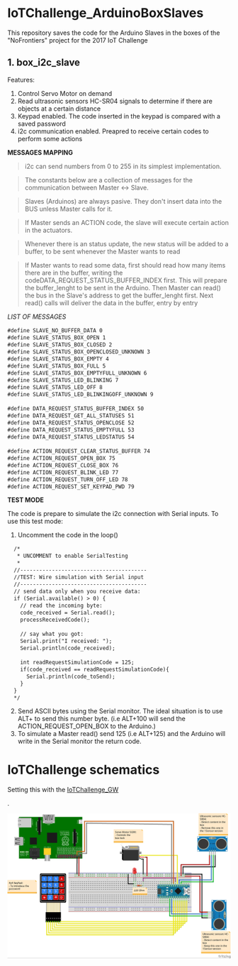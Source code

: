 # IoTChallenge_ArduinoBoxSlaves
This repository saves the code for the Arduino Slaves in the boxes of the "NoFrontiers" project for the 2017 IoT Challenge


## 1. box_i2c_slave
Features:
1. Control Servo Motor on demand
2. Read ultrasonic sensors HC-SR04 signals to determine if there are objects at a certain distance
3. Keypad enabled. The code inserted in the keypad is compared with a saved password
4. i2c communication enabled. Preapred to receive certain codes to perform some actions

**MESSAGES MAPPING**
> i2c can send numbers from 0 to 255 in its simplest implementation. 

> The constants below are a collection of messages for the communication between Master <-> Slave. 

> Slaves (Arduinos) are always pasive. They don't insert data into the BUS unless Master calls for it. 

> If Master sends an ACTION code, the slave will execute certain action in the actuators. 

> Whenever there is an status update, the new status will be added to a buffer, to be sent whenever the Master wants to read

> If Master wants to read some data, first should read how many items there are in the buffer, writing the codeDATA_REQUEST_STATUS_BUFFER_INDEX first. This will prepare the buffer_lenght to be sent in the Arduino. Then Master can read() the bus in the Slave's address to get the buffer_lenght first. Next read() calls will deliver the data in the buffer, entry by entry 


*LIST OF MESSAGES*

```
#define SLAVE_NO_BUFFER_DATA 0
#define SLAVE_STATUS_BOX_OPEN 1
#define SLAVE_STATUS_BOX_CLOSED 2
#define SLAVE_STATUS_BOX_OPENCLOSED_UNKNOWN 3
#define SLAVE_STATUS_BOX_EMPTY 4
#define SLAVE_STATUS_BOX_FULL 5
#define SLAVE_STATUS_BOX_EMPTYFULL_UNKNOWN 6
#define SLAVE_STATUS_LED_BLINKING 7
#define SLAVE_STATUS_LED_OFF 8
#define SLAVE_STATUS_LED_BLINKINGOFF_UNKNOWN 9

#define DATA_REQUEST_STATUS_BUFFER_INDEX 50
#define DATA_REQUEST_GET_ALL_STATUSES 51
#define DATA_REQUEST_STATUS_OPENCLOSE 52
#define DATA_REQUEST_STATUS_EMPTYFULL 53
#define DATA_REQUEST_STATUS_LEDSTATUS 54

#define ACTION_REQUEST_CLEAR_STATUS_BUFFER 74
#define ACTION_REQUEST_OPEN_BOX 75
#define ACTION_REQUEST_CLOSE_BOX 76
#define ACTION_REQUEST_BLINK_LED 77
#define ACTION_REQUEST_TURN_OFF_LED 78
#define ACTION_REQUEST_SET_KEYPAD_PWD 79
```


**TEST MODE**

The code is prepare to simulate the i2c connection with Serial inputs. To use this test mode:<br>
1. Uncomment the code in the loop()
```
  /*
   * UNCOMMENT to enable SerialTesting
   * 
  //----------------------------------------
  //TEST: Wire simulation with Serial input
  //----------------------------------------
  // send data only when you receive data:
  if (Serial.available() > 0) {
    // read the incoming byte:
    code_received = Serial.read();
    processReceivedCode();
  
    // say what you got:
    Serial.print("I received: ");
    Serial.println(code_received);

    int readRequestSimulationCode = 125;
    if(code_received == readRequestSimulationCode){
      Serial.println(code_toSend);
    }
  }
  */
```
2. Send ASCII bytes using the Serial monitor. The ideal situation is to use ALT+<codeNumber> to send this number byte. (i.e ALT+100 will send the ACTION_REQUEST_OPEN_BOX to the Arduino.)
3. To simulate a Master read() send 125 (i.e ALT+125) and the Arduino will write in the Serial monitor the return code.
  
  
# IoTChallenge schematics

Setting this with the [IoTChallenge_GW](https://github.com/rafachurre/IoTChallenge_RaspPiGateway)

.

![](https://raw.githubusercontent.com/rafachurre/IoTChallenge_ArduinoBoxSlaves/master/Arduino_Keypad4x4_Servo_Ultrasounds_schematics_bb.jpg)
